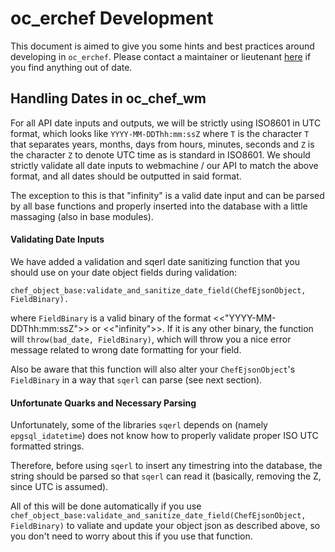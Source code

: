 # oc_erchef Development

This document is aimed to give you some hints and best practices around
developing in `oc_erchef`. Please contact a maintainer or lieutenant
[here](https://github.com/chef/cinc-server/blob/master/MAINTAINERS.md)
if you find anything out of date.

## Handling Dates in oc_chef_wm

For all API date inputs and outputs, we will be strictly using ISO8601 in
UTC format, which looks like `YYYY-MM-DDThh:mm:ssZ` where `T` is the character
`T` that separates years, months, days from hours, minutes, seconds and `Z`
is the character `Z` to denote UTC time as is standard in ISO8601. We should
strictly validate all date inputs to webmachine / our API to match the above format, and
all dates should be outputted in said format.

The exception to this is that "infinity" is a valid date input and can be parsed by all base functions
and properly inserted into the database with a little massaging (also in base modules).

#### Validating Date Inputs

We have added a validation and sqerl date sanitizing function that you should use on your date object fields
during validation:

```
chef_object_base:validate_and_sanitize_date_field(ChefEjsonObject, FieldBinary).
```

where `FieldBinary` is a valid binary of the format <<"YYYY-MM-DDThh:mm:ssZ">> or <<"infinity">>. If it is
any other binary, the function will `throw(bad_date, FieldBinary)`, which will throw you a nice error message
related to wrong date formatting for your field.

Also be aware that this function will also alter your `ChefEjsonObject`'s `FieldBinary` in a way that `sqerl`
can parse (see next section).

#### Unfortunate Quarks and Necessary Parsing

Unfortunately, some of the libraries `sqerl` depends on (namely `epgsql_idatetime`)
does not know how to properly validate proper ISO UTC formatted strings.

Therefore, before using `sqerl` to insert any timestring into the database, the string
should be parsed so that `sqerl` can read it (basically, removing the Z, since UTC is assumed).

All of this will be done automatically if you use `chef_object_base:validate_and_sanitize_date_field(ChefEjsonObject, FieldBinary)`
to valiate and update your object json as described above, so you don't need to worry about this if you use that function.
